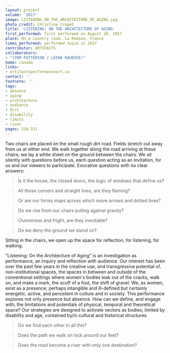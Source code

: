 ```yaml
---
layout: project
volume: '2017'
image: LISTENING_ON_THE_ARCHITECTURE_OF_AGING.jpg
photo_credit: Christine Crepet
title: 'LISTENING: ON THE ARCHITECTURE OF AGING'
first_performed: first performed on August 28, 2017
place: On a country road, La Romieu, France
times_performed: performed twice in 2017
contributor: ARTIFACTS
collaborators:
- "(PAM PATTERSON / LEENA RAUDVEE)"
home: Canada
links:
- artifactsperformanceart.ca
contact: ''
footnote: ''
tags:
- absence
- aging
- architecture
- audience
- dirt
- disability
- limits
- river
pages: 310-311
---
```


Two chairs are placed on the small rough dirt road. Fields stretch out away from us at either end. We walk together along the road arriving at these chairs; we lay a white sheet on the ground between the chairs. We sit silently with questions before us, each question acting as an invitation, for us and our viewers to participate. Evocative questions with no clear answers:

> Is it the house, the closed doors, the logic of windows that define us?

> All those corners and straight lines, are they flaming?

> Or are our forms maps across which move arrows and dotted lines?

> Do we rise from our chairs pulling against gravity?

> Clumsiness and fright, are they inevitable?

> Do we deny the ground we stand on?

Sitting in the chairs, we open up the space for reflection, for listening, for walking.

"Listening: On the Architecture of Aging" is an investigation as performance, an inquiry and reflection with audience. Our interest has been over the past few years in the creative use, and transgressive potential of, non-institutional spaces, the spaces in between and outside of the conventional settings where women's bodies leak out of the cracks, walk on, and make a mark, the scuff of a foot, the shift of gravel. We, as women, exist as a presence; perhaps intangible and ill-defined but certainly energetic, active, and persistent in culture and in society. This performance explores not only presence but absence. How can we define, and engage with, the limitations and potentials of physical, temporal and theoretical space? Our strategies are designed to activate vectors as bodies, limited by disability and age, contained by/in cultural and historical structures.

> Do we find each other in all this?

> Does the path we walk on lock around our feet?

> Does the road become a river with only one destination?
